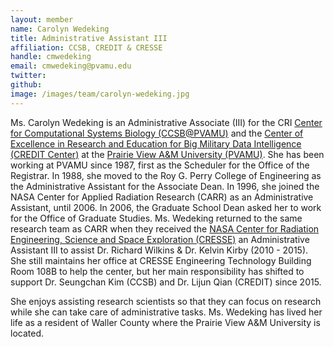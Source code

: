 ```yaml
---
layout: member
name: Carolyn Wedeking
title: Administrative Assistant III
affiliation: CCSB, CREDIT & CRESSE
handle: cmwedeking
email: cmwedeking@pvamu.edu
twitter: 
github: 
image: /images/team/carolyn-wedeking.jpg
---
```


Ms. Carolyn Wedeking is an Administrative Associate (III) for the CRI [Center for Computational Systems Biology (CCSB@PVAMU)]({{site.baseurl}}{{"/"}}) and the [Center of Excellence in Research and Education for Big Military Data Intelligence (CREDIT Center)](http://credit.pvamu.edu) at the [Prairie View A&M University (PVAMU)](http://www.pvamu.edu).  She has been working at PVAMU since 1987, first as the Scheduler for the Office of the Registrar. In 1988, she moved to the Roy G. Perry College of Engineering as the Administrative Assistant for the Associate Dean.  In 1996, she joined the NASA Center for Applied Radiation Research (CARR) as an Administrative Assistant, until 2006.  In 2006, the Graduate School Dean asked her to work for the Office of Graduate Studies.  Ms. Wedeking returned to the same research team as CARR when they received the [NASA Center for Radiation Engineering, Science and Space Exploration (CRESSE)](https://www.pvamu.edu/cresse/) an Administrative Assistant III to assist Dr. Richard  Wilkins & Dr. Kelvin Kirby (2010 - 2015).  She still maintains her office at CRESSE Engineering Technology Building Room 108B to help the center, but her main responsibility has shifted to support Dr. Seungchan Kim (CCSB) and Dr. Lijun Qian (CREDIT) since 2015.
 
She enjoys assisting research scientists so that they can focus on research while she can take care of administrative tasks.  Ms. Wedeking has lived her life as a resident of Waller County where the Prairie View A&M University is located. 